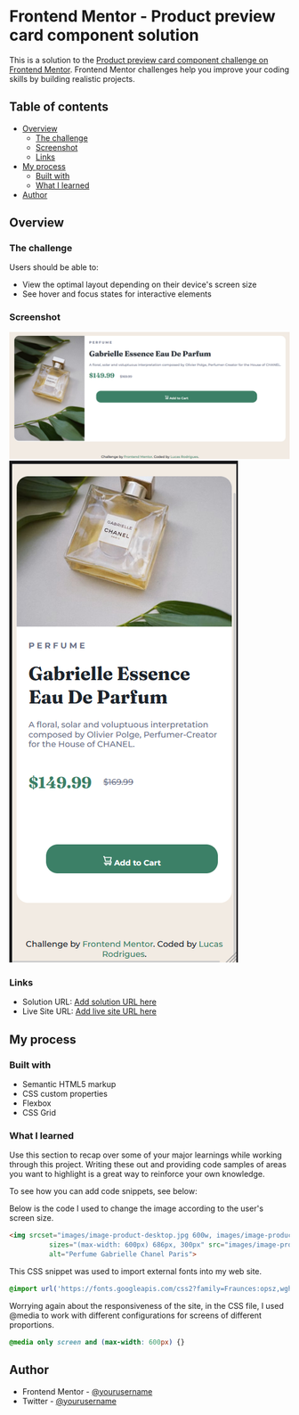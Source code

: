# Frontend Mentor - Product preview card component solution

This is a solution to the [Product preview card component challenge on Frontend Mentor](https://www.frontendmentor.io/challenges/product-preview-card-component-GO7UmttRfa). Frontend Mentor challenges help you improve your coding skills by building realistic projects. 

## Table of contents

- [Overview](#overview)
  - [The challenge](#the-challenge)
  - [Screenshot](#screenshot)
  - [Links](#links)
- [My process](#my-process)
  - [Built with](#built-with)
  - [What I learned](#what-i-learned)
- [Author](#author)

## Overview

### The challenge

Users should be able to:

- View the optimal layout depending on their device's screen size
- See hover and focus states for interactive elements

### Screenshot

![](product-preview-card-component-main\images\screenshot-desktop.png)
![](product-preview-card-component-main\images\screenshot-mobile.png)

### Links

- Solution URL: [Add solution URL here](https://your-solution-url.com)
- Live Site URL: [Add live site URL here](https://your-live-site-url.com)

## My process

### Built with

- Semantic HTML5 markup
- CSS custom properties
- Flexbox
- CSS Grid

### What I learned

Use this section to recap over some of your major learnings while working through this project. Writing these out and providing code samples of areas you want to highlight is a great way to reinforce your own knowledge.

To see how you can add code snippets, see below:

Below is the code I used to change the image according to the user's screen size.
```html
<img srcset="images/image-product-desktop.jpg 600w, images/image-product-mobile.jpg 686w"
          sizes="(max-width: 600px) 686px, 300px" src="images/image-product-desktop.jpg"
          alt="Perfume Gabrielle Chanel Paris">
```

This CSS snippet was used to import external fonts into my web site.
```css
@import url('https://fonts.googleapis.com/css2?family=Fraunces:opsz,wght@9..144,700&family=Montserrat:wght@500;700&display=swap');
```

Worrying again about the responsiveness of the site, in the CSS file, I used @media to work with different configurations for screens of different proportions.
```css
@media only screen and (max-width: 600px) {}
```

## Author

- Frontend Mentor - [@yourusername](https://www.frontendmentor.io/profile/LucasDeSousaR)
- Twitter - [@yourusername](https://twitter.com/LucasDeSousaR)